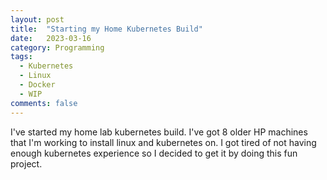 ```yaml
---
layout: post
title:  "Starting my Home Kubernetes Build"
date:   2023-03-16
category: Programming
tags:
  - Kubernetes
  - Linux
  - Docker
  - WIP
comments: false
---
```


I've started my home lab kubernetes build. I've got 8 older HP machines that I'm working to install linux and kubernetes on. I got tired of not having enough kubernetes experience so I decided to get it by doing this fun project.

<!--more-->

